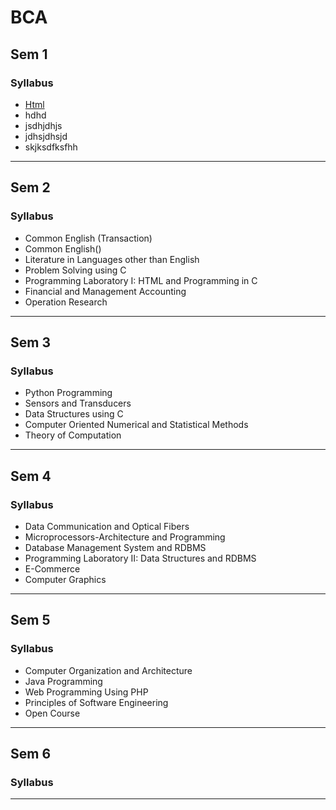 # BCA

## Sem 1

### Syllabus
* [Html](https://github.com/TinkerHub-MASC/CU-Hack/blob/bca/BCA/Readme.md)
* hdhd
* jsdhjdhjs
* jdhsjdhsjd
* skjksdfksfhh

******

## Sem 2

### Syllabus
* Common English (Transaction)
* Common English()
* Literature in Languages other than English
* Problem Solving using C
* Programming Laboratory I: HTML and Programming in C
* Financial and Management Accounting
* Operation Research

******

## Sem 3

### Syllabus
* Python Programming
* Sensors and Transducers 
* Data Structures using C 
* Computer Oriented Numerical and Statistical Methods
* Theory of Computation

******

## Sem 4

### Syllabus
* Data Communication and Optical Fibers
* Microprocessors-Architecture and Programming
* Database Management System and RDBMS
* Programming Laboratory II: Data Structures and RDBMS
* E-Commerce 
* Computer Graphics

******

## Sem 5

### Syllabus
* Computer Organization and Architecture
* Java Programming
* Web Programming Using PHP
* Principles of Software Engineering
* Open Course 

******

## Sem 6

### Syllabus

******
